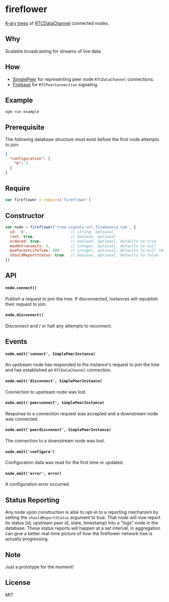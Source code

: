 # fireflower
[K-ary trees](http://en.wikipedia.org/wiki/K-ary_tree) of [RTCDataChannel](http://www.w3.org/TR/webrtc/#rtcdatachannel) connected nodes.

## Why
Scalable broadcasting for streams of live data.

## How
* [SimplePeer](https://github.com/feross/simple-peer) for representing peer node `RTCDataChannel` connections.
* [Firebase](https://www.firebase.com) for `RTCPeerConnection` signaling.

## Example
`npm run example`

## Prerequisite
The following database structure must exist before the first node attempts to join:
```json
{
  "configuration": {
    "K": 3
  }
}
```

## Require
```javascript
var fireflower = require('fireflower')
```

## Constructor
```javascript
var node = fireflower('tree-signals-url.firebaseio.com', {
  id: '0',                   // string, optional
  root: true,                // boolean, optional
  ordered: true,             // boolean, optional, defaults to true
  maxRetransmits: 3,         // integer, optional, defaults to null
  maxPacketLifeTime: 500     // integer, optional, defaults to null (mutually exclusive with maxRetransmits)
  shouldReportStatus: true   // boolean, optional, defaults to false
})
```

## API
#### `node.connect()`
Publish a request to join the tree. If disconnected, instances will republish their request to join.

#### `node.disconnect()`
Disconnect and / or halt any attempts to reconnect.

## Events
#### `node.emit('connect', SimplePeerInstance)`
An upstream node has responded to the instance's request to join the tree and has established an `RTCDataChannel` connection.

#### `node.emit('disconnect', SimplePeerInstance)`
Connection to upstream node was lost.

#### `node.emit('peerconnect', SimplePeerInstance)`
Response to a connection request was accepted and a downstream node was connected.

#### `node.emit('peerdisconnect', SimplePeerInstance)`
The connection to a downstream node was lost.

#### `node.emit('configure')`
Configuration data was read for the first time or updated.

#### `node.emit('error', error)`
A configuration error occurred.

## Status Reporting
Any node upon construction is able to opt-in to a reporting mechanism by setting the `shouldReportStatus` argument to true. That node will now report its status (id, upstream peer id, state, timestamp) into a "logs" node in the database. These status reports will happen at a set interval, in aggregation can give a better real-time picture of how the fireflower network tree is actually progressing.

## Note
Just a prototype for the moment!

## License
MIT
